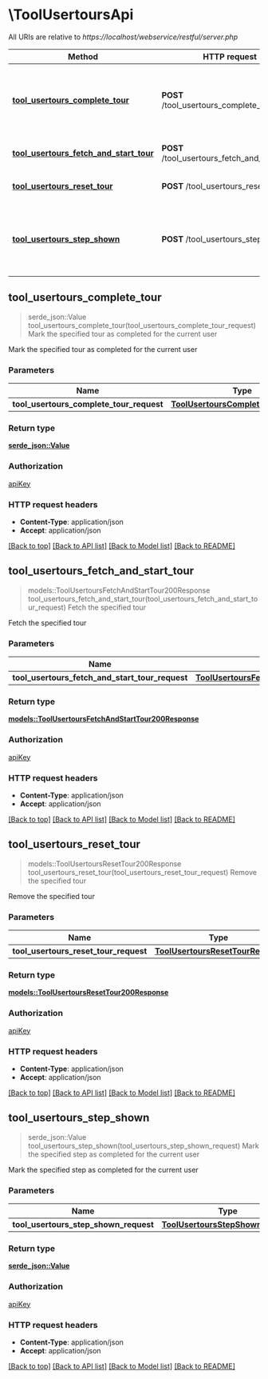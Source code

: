 # \ToolUsertoursApi

All URIs are relative to *https://localhost/webservice/restful/server.php*

Method | HTTP request | Description
------------- | ------------- | -------------
[**tool_usertours_complete_tour**](ToolUsertoursApi.md#tool_usertours_complete_tour) | **POST** /tool_usertours_complete_tour | Mark the specified tour as completed for the current user
[**tool_usertours_fetch_and_start_tour**](ToolUsertoursApi.md#tool_usertours_fetch_and_start_tour) | **POST** /tool_usertours_fetch_and_start_tour | Fetch the specified tour
[**tool_usertours_reset_tour**](ToolUsertoursApi.md#tool_usertours_reset_tour) | **POST** /tool_usertours_reset_tour | Remove the specified tour
[**tool_usertours_step_shown**](ToolUsertoursApi.md#tool_usertours_step_shown) | **POST** /tool_usertours_step_shown | Mark the specified step as completed for the current user



## tool_usertours_complete_tour

> serde_json::Value tool_usertours_complete_tour(tool_usertours_complete_tour_request)
Mark the specified tour as completed for the current user

Mark the specified tour as completed for the current user

### Parameters


Name | Type | Description  | Required | Notes
------------- | ------------- | ------------- | ------------- | -------------
**tool_usertours_complete_tour_request** | [**ToolUsertoursCompleteTourRequest**](ToolUsertoursCompleteTourRequest.md) |  | [required] |

### Return type

[**serde_json::Value**](serde_json::Value.md)

### Authorization

[apiKey](../README.md#apiKey)

### HTTP request headers

- **Content-Type**: application/json
- **Accept**: application/json

[[Back to top]](#) [[Back to API list]](../README.md#documentation-for-api-endpoints) [[Back to Model list]](../README.md#documentation-for-models) [[Back to README]](../README.md)


## tool_usertours_fetch_and_start_tour

> models::ToolUsertoursFetchAndStartTour200Response tool_usertours_fetch_and_start_tour(tool_usertours_fetch_and_start_tour_request)
Fetch the specified tour

Fetch the specified tour

### Parameters


Name | Type | Description  | Required | Notes
------------- | ------------- | ------------- | ------------- | -------------
**tool_usertours_fetch_and_start_tour_request** | [**ToolUsertoursFetchAndStartTourRequest**](ToolUsertoursFetchAndStartTourRequest.md) |  | [required] |

### Return type

[**models::ToolUsertoursFetchAndStartTour200Response**](tool_usertours_fetch_and_start_tour_200_response.md)

### Authorization

[apiKey](../README.md#apiKey)

### HTTP request headers

- **Content-Type**: application/json
- **Accept**: application/json

[[Back to top]](#) [[Back to API list]](../README.md#documentation-for-api-endpoints) [[Back to Model list]](../README.md#documentation-for-models) [[Back to README]](../README.md)


## tool_usertours_reset_tour

> models::ToolUsertoursResetTour200Response tool_usertours_reset_tour(tool_usertours_reset_tour_request)
Remove the specified tour

Remove the specified tour

### Parameters


Name | Type | Description  | Required | Notes
------------- | ------------- | ------------- | ------------- | -------------
**tool_usertours_reset_tour_request** | [**ToolUsertoursResetTourRequest**](ToolUsertoursResetTourRequest.md) |  | [required] |

### Return type

[**models::ToolUsertoursResetTour200Response**](tool_usertours_reset_tour_200_response.md)

### Authorization

[apiKey](../README.md#apiKey)

### HTTP request headers

- **Content-Type**: application/json
- **Accept**: application/json

[[Back to top]](#) [[Back to API list]](../README.md#documentation-for-api-endpoints) [[Back to Model list]](../README.md#documentation-for-models) [[Back to README]](../README.md)


## tool_usertours_step_shown

> serde_json::Value tool_usertours_step_shown(tool_usertours_step_shown_request)
Mark the specified step as completed for the current user

Mark the specified step as completed for the current user

### Parameters


Name | Type | Description  | Required | Notes
------------- | ------------- | ------------- | ------------- | -------------
**tool_usertours_step_shown_request** | [**ToolUsertoursStepShownRequest**](ToolUsertoursStepShownRequest.md) |  | [required] |

### Return type

[**serde_json::Value**](serde_json::Value.md)

### Authorization

[apiKey](../README.md#apiKey)

### HTTP request headers

- **Content-Type**: application/json
- **Accept**: application/json

[[Back to top]](#) [[Back to API list]](../README.md#documentation-for-api-endpoints) [[Back to Model list]](../README.md#documentation-for-models) [[Back to README]](../README.md)

